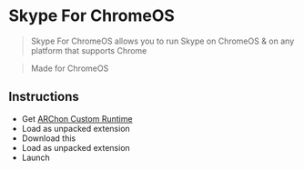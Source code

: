 # Skype For ChromeOS

> Skype For ChromeOS allows you to run Skype on ChromeOS & on any platform that supports Chrome

> Made for ChromeOS

## Instructions

- Get [ARChon Custom Runtime](https://github.com/vladikoff/chromeos-apk/blob/master/archon.md)
- Load as unpacked extension
- Download this
- Load as unpacked extension
- Launch
